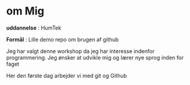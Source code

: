 # om Mig 

**uddannelse** : HumTek

**Formål** : Lille demo repo om brugen af github

Jeg har valgt denne workshop da jeg har interesse indenfor programmering. Jeg ønsker at udvikle mig og lærer nye sprog inden for faget 

Her den første dag arbejder vi med git og Github
